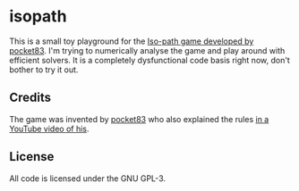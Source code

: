 # isopath
This is a small toy playground for the [Iso-path game developed by
pocket83](https://www.youtube.com/watch?v=Wz6q03b8R6U). I'm trying to
numerically analyse the game and play around with efficient solvers. It is a
completely dysfunctional code basis right now, don't bother to try it out.

## Credits
The game was invented by [pocket83](https://www.youtube.com/channel/UCoCEoPxruw9HW58O-l3ttDQ) 
who also explained the rules [in a YouTube video of his](https://youtu.be/Wz6q03b8R6U?t=946).

## License
All code is licensed under the GNU GPL-3.
